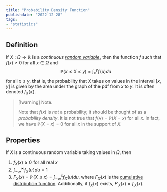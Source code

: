 ```yaml
---
title: "Probability Density Function"
publishdate: "2022-12-28"
tags:
- "statistics"
---
```


## Definition
If $X: \Omega \to \mathbb{R}$ is a *continuous [random variable](statistics/random-variable.md)*, then the function $f$ such that $f(x) \geq 0$ for all $x \in \Omega$ and
$$\mathbb{P}(x \leq X \leq y) = \int_x^y f(u)du$$
for all $x \leq y$, that is, the probability that $X$ takes on values in the interval $[x, y]$ is given by the area under the graph of the pdf from $x$ to $y$. It is often denoted $f_X(x).$

> [!warning] Note.
> 
> Note that $f(x)$ is *not* a probability; it should be thought of as a *probability density*. It is not true that $f(x) = \mathbb{P}(X = x)$ for all $x$. In fact, we have $\mathbb{P}(X = x) = 0$ for all $x$ in the support of $X$.

## Properties
If $X$ is a continuous random variable taking values in $\Omega$, then
1. $f_X(x) \geq 0$ for all real $x$
2. $\int_{-\infty}^\infty f_X(u) du = 1$
3. $F_X(x) = \mathbb{P}(X \leq x) = \int_{-\infty}^x f_X(u) du$, where $F_X(x)$ is the [cumulative distribution function](statistics/cumulative-distribution-function.md). Additionally, if $f_X(x)$ exists, $F'_X(x) = f_X(x)$.
